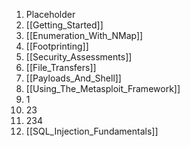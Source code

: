 1. Placeholder
2. [[Getting_Started]]
3. [[Enumeration_With_NMap]]
4. [[Footprinting]]
5. [[Security_Assessments]]
6. [[File_Transfers]]
7. [[Payloads_And_Shell]]
8. [[Using_The_Metasploit_Framework]]
9. 1
10. 23
11. 234
12. [[SQL_Injection_Fundamentals]]